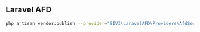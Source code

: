 ## Laravel AFD

```bash
php artisan vendor:publish --provider="SIVI\LaravelAFD\Providers\AfdServiceProvider"
```